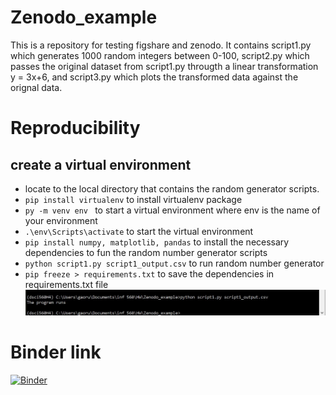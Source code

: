 # Zenodo_example
This is a repository for testing figshare and zenodo. It contains script1.py which generates 1000 random integers between 0-100, script2.py which passes the original dataset from script1.py througth a linear transformation y = 3x+6, and script3.py which plots the transformed data against the orignal data. 

# Reproducibility  
## create a virtual environment  
* locate to the local directory that contains the random generator scripts. 
* `pip install virtualenv` to install virtualenv package  
* `py -m venv env ` to start a virtual environment where env is the name of your environment  
* `.\env\Scripts\activate` to start the virtual environment 
* `pip install numpy, matplotlib, pandas` to install the necessary dependencies to fun the random number generator scripts  
* `python script1.py script1_output.csv` to run random number generator  
* `pip freeze > requirements.txt` to save the dependencies in requirements.txt file  
![screenshot](venv_screenshot.JPG)

# Binder link  
[![Binder](https://mybinder.org/badge_logo.svg)](https://mybinder.org/v2/gh/RuohanRYAN/Zenodo_example/master)